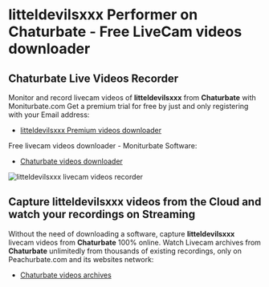 # litteldevilsxxx Performer on Chaturbate - Free LiveCam videos downloader

## Chaturbate Live Videos Recorder

Monitor and record livecam videos of **litteldevilsxxx** from **Chaturbate** with Moniturbate.com
Get a premium trial for free by just and only registering with your Email address:
* [litteldevilsxxx Premium videos downloader](https://moniturbate.com/request-demo-licence-key.html)

Free livecam videos downloader - Moniturbate Software:
* [Chaturbate videos downloader](https://moniturbate.com/moniturbate-download-software.html)

![litteldevilsxxx livecam videos recorder](https://peachurnet.com/templates/moniturbate-software.png)


## Capture litteldevilsxxx videos from the Cloud and watch your recordings on Streaming

Without the need of downloading a software, capture **litteldevilsxxx** livecam videos from **Chaturbate** 100% online.
Watch Livecam archives from **Chaturbate** unlimitedly from thousands of existing recordings, only on Peachurbate.com and its websites network:
* [Chaturbate videos archives](https://peachurnet.com/)